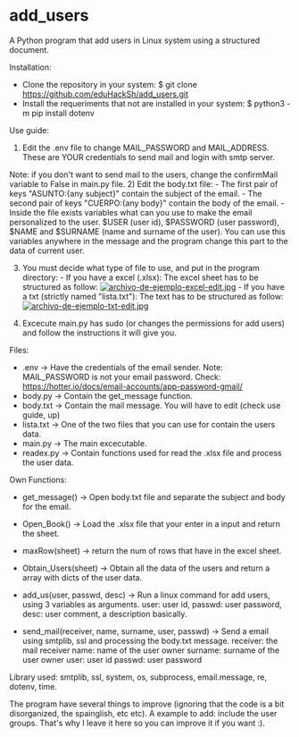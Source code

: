 # add_users
A Python program that add users in Linux system using a structured document.

Installation:
 - Clone the repository in your system:
  $ git clone https://github.com/eduHackSh/add_users.git
 - Install the requeriments that not are installed in your system:
  $ python3 -m pip install dotenv

Use guide:
  1) Edit the .env file to change MAIL_PASSWORD and MAIL_ADDRESS. These are YOUR credentials to send mail and login with smtp server.
  
  Note: if you don't want to send mail to the users, change the confirmMail variable to False in main.py file.
  2) Edit the body.txt file:
    - The first pair of keys "ASUNTO:{any subject}" contain the subject of the email.
    - The second pair of keys "CUERPO:{any body}" contain the body of the email.
    - Inside the file exists variables what can you use to make the email personalized to the user.
      $USER (user id), $PASSWORD (user password), $NAME and $SURNAME (name and surname of the user).
      You can use this variables anywhere in the message and the program change this part to the data of current user.
      
  3) You must decide what type of file to use, and put in the program directory:
    - If you have a excel (.xlsx):
      The excel sheet has to be structured as follow:
      [![archivo-de-ejemplo-excel-edit.jpg](https://i.postimg.cc/rmM0scfw/archivo-de-ejemplo-excel-edit.jpg)](https://postimg.cc/1g75Yxxk)
    - If you have a txt (strictly named "lista.txt"):
      The text has to be structured as follow:
      [![archivo-de-ejemplo-txt-edit.jpg](https://i.postimg.cc/J024mWy0/archivo-de-ejemplo-txt-edit.jpg)](https://postimg.cc/dZGKmpjc)
      
  4) Excecute main.py has sudo (or changes the permissions for add users) and follow the instructions it will give you.

Files:
  - .env -> Have the credentials of the email sender. Note: MAIL_PASSWORD is not your email password. Check: https://hotter.io/docs/email-accounts/app-password-gmail/
  - body.py -> Contain the get_message function.
  - body.txt -> Contain the mail message. You will have to edit (check use guide, up)
  - lista.txt -> One of the two files that you can use for contain the users data.
  - main.py -> The main excecutable.
  - readex.py -> Contain functions used for read the .xlsx file and process the user data.

Own Functions:
  - get_message() -> Open body.txt file and separate the subject and body for the email.
  
  - Open_Book() -> Load the .xlsx file that your enter in a input and return the sheet.
  
  - maxRow(sheet) -> return the num of rows that have in the excel sheet.
  
  - Obtain_Users(sheet) -> Obtain all the data of the users and return a array with dicts of the user data.
  
  - add_us(user, passwd, desc) -> Run a linux command for add users, using 3 variables as arguments.
    user: user id,
    passwd: user password,
    desc: user comment, a description basically.
    
  - send_mail(receiver, name, surname, user, passwd) -> Send a email using smtplib, ssl and processing the body.txt message.
    receiver: the mail receiver
    name: name of the user owner
    surname: surname of the user owner
    user: user id
    passwd: user password

Library used: smtplib, ssl, system, os, subprocess, email.message, re, dotenv, time.

The program have several things to improve (ignoring that the code is a bit disorganized, the spainglish, etc etc). A example to add: include the user groups.
That's why I leave it here so you can improve it if you want :).
  
